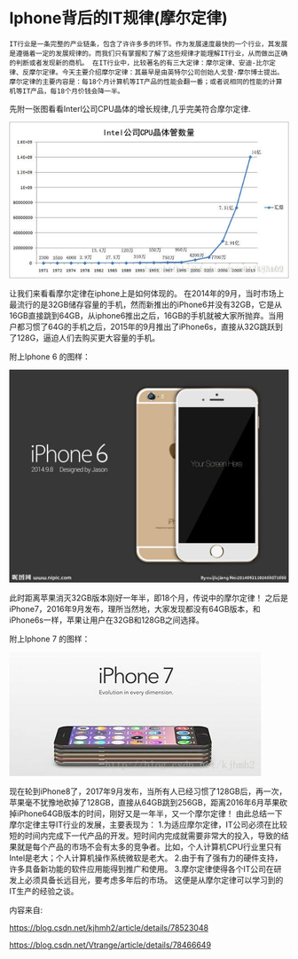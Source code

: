 Iphone背后的IT规律(摩尔定律)
=


    IT行业是一条完整的产业链条，包含了许许多多的环节。作为发展速度最快的一个行业，其发展是遵循着一定的发展规律的。而我们只有掌握和了解了这些规律才能理解IT行业，从而做出正确的判断或者发现新的商机。 在IT行业中，比较著名的有三大定律：摩尔定律、安迪-比尔定律、反摩尔定律。今天主要介绍摩尔定律：其最早是由英特尔公司创始人戈登·摩尔博士提出。摩尔定律的主要内容是：每18个月计算机等IT产品的性能会翻一番；或者说相同的性能的计算机等IT产品，每18个月价钱会降一半。

先附一张图看看Interl公司CPU晶体的增长规律,几乎完美符合摩尔定律.

![](https://github.com/MuaJacky/swi-homework/raw/gh-pages/lab06/1.jpg)

让我们来看看摩尔定律在iphone上是如何体现的。
在2014年的9月，当时市场上最流行的是32GB储存容量的手机，然而新推出的iPhone6并没有32GB，它是从16GB直接跳到64GB，从iphone6推出之后，16GB的手机就被大家所抛弃。当用户都习惯了64G的手机之后，2015年的9月推出了iPhone6s，直接从32G跳跃到了128G，逼迫人们去购买更大容量的手机。 

附上Iphone 6 的图样：

![](https://github.com/MuaJacky/swi-homework/raw/gh-pages/lab06/2.jpg)

此时距离苹果消灭32GB版本刚好一年半，即18个月，传说中的摩尔定律！
之后是iPhone7，2016年9月发布，理所当然地，大家发现都没有64GB版本，和iPhone6s一样，苹果让用户在32GB和128GB之间选择。 

附上Iphone 7 的图样：

![](https://github.com/MuaJacky/swi-homework/raw/gh-pages/lab06/3.jpg)


现在轮到iPhone8了，2017年9月发布，当所有人已经习惯了128GB后，再一次，苹果毫不犹豫地砍掉了128GB，直接从64GB跳到256GB，距离2016年6月苹果砍掉iPhone64GB版本的时间，刚好又是一年半，又一个摩尔定律！
由此总结一下摩尔定律主导IT行业的发展，主要表现为：
1.为适应摩尔定律，IT公司必须在比较短的时间内完成下一代产品的开发。短时间内完成就需要非常大的投入，导致的结果就是每个产品的市场不会有太多的竞争者。比如，个人计算机CPU行业里只有Intel是老大；个人计算机操作系统微软是老大。
2.由于有了强有力的硬件支持，许多具备新功能的软件应用能得到推广和使用。
3.摩尔定律使得各个IT公司在研发上必须具备长远目光，要考虑多年后的市场。
这便是从摩尔定律可以学习到的IT生产的经验之谈。


内容来自:

https://blog.csdn.net/kjhmh2/article/details/78523048   

https://blog.csdn.net/Vtrange/article/details/78466649
